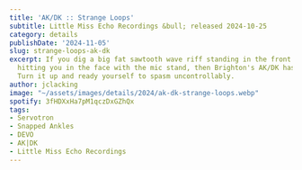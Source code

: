 ```yaml
---
title: 'AK/DK :: Strange Loops'
subtitle: Little Miss Echo Recordings &bull; released 2024-10-25
category: details
publishDate: '2024-11-05'
slug: strange-loops-ak-dk
excerpt: If you dig a big fat sawtooth wave riff standing in the front and nearly
  hitting you in the face with the mic stand, then Brighton's AK/DK has your number.
  Turn it up and ready yourself to spasm uncontrollably.
author: jclacking
image: "~/assets/images/details/2024/ak-dk-strange-loops.webp"
spotify: 3fHDXxHa7pM1qczDxGZhQx
tags:
- Servotron
- Snapped Ankles
- DEVO
- AK|DK
- Little Miss Echo Recordings
---
```


